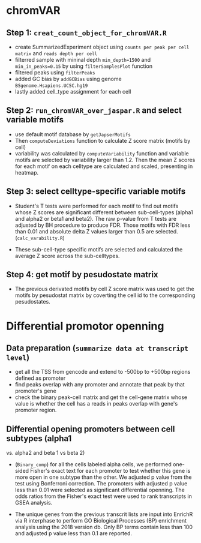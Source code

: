 # chromVAR 

## Step 1: `creat_count_object_for_chromVAR.R`

- create SummarizedExperiment object using `counts per peak per cell
  matrix` and `reads depth per cell` 
- filterred sample with mininal depth `min_depth=1500` and
  `min_in_peaks=0.15` by using `filterSamplesPlot` function 
- filtered peaks using `filterPeaks` 
- added GC bias by `addGCBias` using genome `BSgenome.Hsapiens.UCSC.hg19`
- lastly added cell_type assignment for each cell

## Step 2: `run_chromVAR_over_jaspar.R` and select variable motifs 

- use default motif database by `getJapserMotifs`
- Then `computeDeviations` function to calculate Z score matrix
  (motifs by cell)
- variability was calculated by `computeVariability` function and
variable motifs are selected by variability larger than 1.2. Then the
mean Z scores for each motif on each celltype are calculated and
scaled, presenting in heatmap.


## Step 3: select celltype-specific variable motifs 

- Student's T tests were performed for each motif to find out motifs
  whose Z scores are significant different between sub-cell-types
  (alpha1 and alpha2 or beta1 and beta2). The raw p-value from T tests
  are adjusted by BH procedure to produce FDR. Those motifs with FDR
  less than 0.01 and absolute delta Z values larger than 0.5 are
  selected. (`calc_varability.R`) 

- These sub-cell-type specific motifs are selected and calculated the
  average Z score across the sub-celltypes.
  
## Step 4: get motif by pesudostate matrix

- The previous derivated motifs by cell Z score matrix was used to get
  the motifs by pesudostat matrix by coverting the cell id to the
  corresponding pesudostates. 
  

# Differential promotor openning 
## Data preparation (`summarize data at transcript level`)
- get all the TSS from gencode and extend to -500bp to +500bp regions defined as promoter
- find peaks overlap with any promoter and annotate that peak by that promoter's gene 
- check the binary peak-cell matrix and get the cell-gene matrix whose
  value is whether the cell has a reads in peaks overlap with gene's
  promoter region. 

## Differential opening promoters between cell subtypes (alpha1
  vs. alpha2 and beta 1 vs beta 2) 

- (`Binary_comp`) for all the cells labeled alpha cells, we performed
one-sided Fisher's exact text for each promoter to test whether this 
gene is more open in one subtype than the other. We adjusted p value
from the test using Bonferroni correction. The promoters with adjusted
p value less than 0.01 were selected as significant differential
openning. The odds ratios from the Fisher's exact test were used to
rank transcripts in GSEA analysis.

- The unique genes from the previous transcrit lists are input into
  EnrichR via R interphase to perform GO Biological Processes (BP)
  enrichment analysis using the 2018 version  db. Only BP terms
  contain less than 100 and adjusted p value less than 0.1 are
  reported. 


  
  
